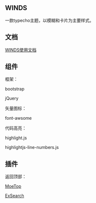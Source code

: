 ## WINDS

一款typecho主题，以模糊和卡片为主要样式。

## 文档

[WINDS使用文档](https://wiki.eas1.cn/archives/zh-doc-of-typecho-theme-winds/)

## 组件

框架：

bootstrap

jQuery


矢量图标：

font-awsome

代码高亮：

highlight.js

highlightjs-line-numbers.js

## 插件

返回顶部：

[MoeTop](https://github.com/Sanakey/MoeTop)

[ExSearch](https://github.com/AlanDecode/Typecho-Plugin-ExSearch)